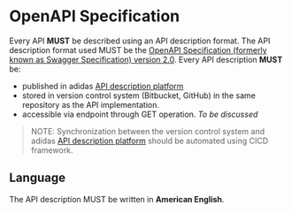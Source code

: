 # OpenAPI Specification
Every API **MUST** be described using an API description format. The API description format used MUST be the [OpenAPI Specification (formerly known as Swagger Specification) version 2.0](https://github.com/OAI/OpenAPI-Specification/blob/master/versions/2.0.md).
Every API description **MUST** be:
* published in adidas [API description platform](./apiary.md) 
* stored in version control system (Bitbucket, GitHub) in the same repository as the API implementation.
* accessible via endpoint through GET operation. _To be discussed_

> NOTE: Synchronization between the version control system and adidas [API description platform](./apiary.md) 
 should be automated using CICD framework.


## Language
The API description MUST be written in **American English**.
